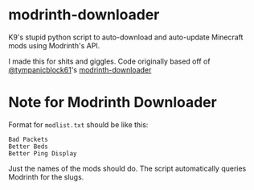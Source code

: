 # modrinth-downloader

K9's stupid python script to auto-download and auto-update Minecraft mods using Modrinth's API.

I made this for shits and giggles. Code originally based off of [@tympanicblock61](https://github.com/tympanicblock61/)'s [modrinth-downloader](https://github.com/tympanicblock61/modrinth-downloader)

# Note for Modrinth Downloader

Format for `modlist.txt` should be like this:

```
Bad Packets
Better Beds
Better Ping Display
```

Just the names of the mods should do. The script automatically queries Modrinth for the slugs.
